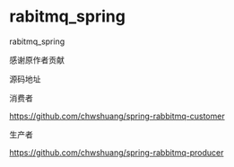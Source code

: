 # rabitmq_spring
rabitmq_spring

感谢原作者贡献 

源码地址 

消费者 

https://github.com/chwshuang/spring-rabbitmq-customer 

生产者 

https://github.com/chwshuang/spring-rabbitmq-producer
